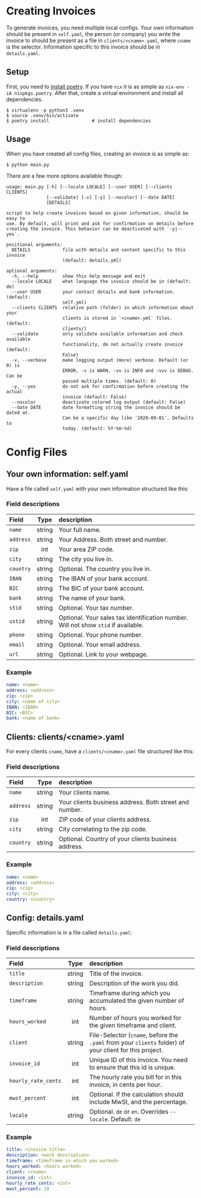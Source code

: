 # Creating Invoices
To generate invoices, you need multiple local configs. Your own information
should be present in `self.yaml`, the person (or company) you write the invoice
to should be present as a file in `clients/<cname>.yaml`, where `cname` is
the selector. Information specific to this invoice should be in `details.yaml`.

## Setup
First, you need to [install
poetry](https://python-poetry.org/docs/#installation). If you have `nix` it is
as simple as `nix-env -iA nixpkgs.poetry`. After that, create a virtual
environment and install all dependencies.

```
$ virtualenv -p python3 .venv
$ source .venv/bin/activate
$ poetry install                # install dependencies
```


## Usage
When you have created all config files, creating an invoice is as simple as:

```
$ python main.py
```

There are a few more options available though:
```
usage: main.py [-h] [--locale LOCALE] [--user USER] [--clients CLIENTS]
               [--validate] [-v] [-y] [--nocolor] [--date DATE]
               [DETAILS]

script to help create invoices based on given information, should be easy to
use. By default, will print and ask for confirmation on details before
creating the invoice. This behavior can be deactivated with `-y|--yes`.

positional arguments:
  DETAILS            file with details and content specific to this invoice
                     (default: details.yml)

optional arguments:
  -h, --help         show this help message and exit
  --locale LOCALE    what language the invoice should be in (default: de)
  --user USER        your contact details and bank information. (default:
                     self.yml)
  --clients CLIENTS  relative path (folder) in which information about your
                     clients is stored in `<cname>.yml` files. (default:
                     clients/)
  --validate         only validate available information and check available
                     functionality, do not actually create invoice (default:
                     False)
  -v, --verbose      make logging output (more) verbose. Default (or 0) is
                     ERROR, -v is WARN, -vv is INFO and -vvv is DEBUG. Can be
                     passed multiple times. (default: 0)
  -y, --yes          do not ask for confirmation before creating the actual
                     invoice (default: False)
  --nocolor          deactivate colored log output (default: False)
  --date DATE        date formatting string the invoice should be dated at.
                     Can be a specific day like '2020-09-01'. Defaults to
                     today. (default: %Y-%m-%d)
```

# Config Files
## Your own information: self.yaml
Have a file called `self.yaml` with your own information structured like this:

### Field descriptions
| Field | Type | description |
|:---|:---:|:---|
| `name`        | string    | Your full name.    |
| `address`     | string    | Your Address. Both street and number. |
| `zip`         | int       | Your area ZIP code.   |
| `city`        | string    | The city you live in. |
| `country`     | string    | Optional. The country you live in. |
| `IBAN`        | string    | The IBAN of your bank account.    |
| `BIC`         | string    | The BIC of your bank account. |
| `bank`        | string    | The name of your bank.    |
| `stid`        | string    | Optional. Your tax number.    |
| `ustid`       | string    | Optional. Your sales tax identification number. Will not show `stid` if available. |
| `phone`       | string    | Optional. Your phone number. |
| `email`       | string    | Optional. Your email address. |
| `url`         | string    | Optional. Link to your webpage. |

### Example
```self.yml
name: <name>
address: <address>
zip: <zip>
city: <name of city>
IBAN: <IBAN>
BIC: <BIC>
bank: <name of bank>
```

## Clients: clients/\<cname\>.yaml
For every clients `cname`, have a `clients/<cname>.yaml` file structured
like this:

### Field descriptions
| Field | Type | description |
|:---|:---:|:---|
| `name`        | string    | Your clients name. |
| `address`     | string    | Your clients business address. Both street and number. |
| `zip`         | int       | ZIP code of your clients address.   |
| `city`        | string    | City correlating to the zip code. |
| `country`     | string    | Optional. Country of your clients business address. |

### Example
```clients/<cname>.yaml
name: <name>
address: <address>
zip: <zip>
city: <city>
country: <country>
```


## Config: details.yaml
Specific information is in a file called `details.yaml`:

### Field descriptions
| Field | Type | description |
|:---|:---:|:---|
| `title`               | string    | Title of the invoice. |
| `description`         | string    | Description of the work you did.  |
| `timeframe`           | string    | Timeframe during which you accumulated the given number of hours. |
| `hours_worked`        | int       | Number of hours you worked for the given timeframe and client. |
| `client`              | string    | File-Selector (`cname`, before the `.yaml` from your `clients` folder) of your client for this project. |
| `invoice_id`          | int       | Unique ID of this invoice. You need to ensure that this id is unique. |
| `hourly_rate_cents`   | int       | The hourly rate you bill for in this invoice, in cents per hour. |
| `mwst_percent`        | int       | Optional. If the calculation should include MwSt, and the percentage. |
| `locale`              | string    | Optional. `de` or `en`. Overrides `--locale`. Default: `de` |
<!--
| `bank_fee`            | int       | Optional. Amount of bank fees you can invoice.    |
-->

### Example
```details.yaml
title: <invoice title>
description: <work description>
timeframe: <timeframe in which you worked>
hours_worked: <hours worked>
client: <rname>
invoice_id: <int>
hourly_rate_cents: <int>
mwst_percent: 19
```


